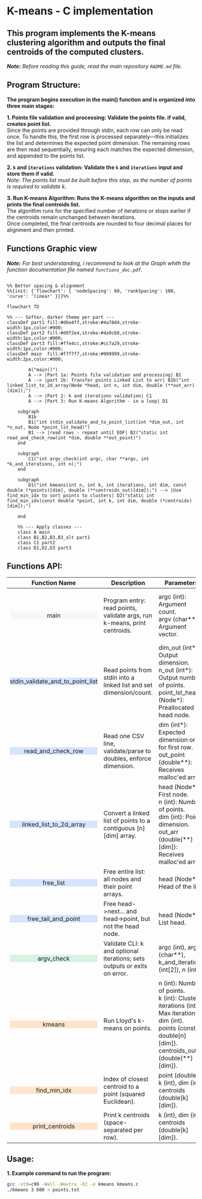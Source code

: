 # K-means - C implementation

## This program implements the K-means clustering algorithm and outputs the final centroids of the computed clusters.

***Note:** Before reading this guide, read the main repository `RADME.md` file.*

## Program Structure:
**The program begins execution in the main() function and is organized into three main stages:** 

**1. Points file validation and processing: Validate the points file. if valid, creates point list.**  
Since the points are provided through stdin, each row can only be read once. To handle this, the first row is processed separately—this initializes the list and determines the expected point dimension. The remaining rows are then read sequentially, ensuring each matches the expected dimension, and appended to the points list.

**2. `k` and `iterations` validation: Validate the `k` and `iterations` input and store them if valid.**  
*Note: The points list must be built before this step, as the number of points is required to validate k.*

**3. Run K-means Algorithm: Runs the K-means algorithm on the inputs and prints the final centroids list.**  
The algorithm runs for the specified number of iterations or stops earlier if the centroids remain unchanged between iterations.  
Once completed, the final centroids are rounded to four decimal places for alignment and then printed.

## Functions Graphic view
***Note:** For best understanding, i recommend to look at the Graph whith  the function documentation file named `functions_doc.pdf`.*

```mermaid

%% Better spacing & alignment
%%{init: {'flowchart': { 'nodeSpacing': 60, 'rankSpacing': 100, 'curve': 'linear' }}}%%

flowchart TD

%% --- Softer, darker theme per part ---
classDef part1 fill:#d6e4ff,stroke:#4a78d4,stroke-width:1px,color:#000;
classDef part2 fill:#d9f2e4,stroke:#4a9c68,stroke-width:1px,color:#000;
classDef part3 fill:#ffe4cc,stroke:#cc7a29,stroke-width:1px,color:#000;
classDef main  fill:#f7f7f7,stroke:#999999,stroke-width:2px,color:#000;

        A("main()")
        A --> |Part 1a: Points file validation and processing| B1
        A --> |part 1b: Transfer points Linked List to arr| B1b("int linked_list_to_2d_array(Node *head, int n, int dim, double (**out_arr)[dim]);")
        A --> |Part 2: k and iterations validation| C1
        A --> |Part 3: Run K-means Algorithm - in a loop| D1
 
    subgraph  
        B1b
        B1("int stdin_validate_and_to_point_list(int *dim_out, int *n_out, Node *point_lst_head)")
        B1 --> |read rows - repeat until EOF| B2("static int read_and_check_row(int *dim, double **out_point)")
    end

    subgraph  
        C1("int argv_check(int argc, char **argv, int *k_and_iterations, int n);")
    end

    subgraph  
        D1("int kmeans(int n, int k, int iterations, int dim, const double (*points)[dim], double (**centroids_out)[dim]);") --> |Use find_min_idx to sort points to clusters| D2("static int find_min_idx(const double *point, int k, int dim, double (*centroids)[dim]);")

    end

    %% --- Apply classes ---
    class A main
    class B1,B2,B3,B3_alt part1
    class C1 part2
    class D1,D2,D3 part3

```

## Functions API:

| <div align="center">Function Name</div> | Description | Parameters | Returns | Notes |
|---|---|---|---|---|
| <div align="center" style="background-color:#f7f7f7;">main</div> | Program entry: read points, validate args, run k-means, print centroids. | argc (int): Argument count.<br>argv (char**): Argument vector. | <div align="center">0 on normal exit (errors print and exit(1)).</div> | <div align="center">–</div> |
| <div align="center" style="background-color:#d6e4ff;">stdin_validate_and_to_point_list</div> | Read points from stdin into a linked list and set dimension/count. | dim_out (int*): Output dimension.<br>n_out (int*): Output number of points.<br>point_lst_head (Node*): Preallocated head node. | <div align="center">1 if ok, 0 if stdin empty, -1 on error.</div> | <div align="center">Caller must free the list (and points).</div> |
| <div align="center" style="background-color:#d6e4ff;">read_and_check_row</div> | Read one CSV line, validate/parse to doubles, enforce dimension. | dim (int*): Expected dimension or 0 for first row.<br>out_point (double**): Receives malloc'ed array. | <div align="center">1 ok, 0 EOF before any char, -1 on error.</div> | <div align="center">Caller must free `*out_point`.</div> |
| <div align="center" style="background-color:#d6e4ff;">linked_list_to_2d_array</div> | Convert a linked list of points to a contiguous [n][dim] array. | head (Node*): First node.<br>n (int): Number of points.<br>dim (int): Point dimension.<br>out_arr (double(**)[dim]): Receives malloc'ed array. | <div align="center">1 on success, -1 on failure.</div> | <div align="center">Caller must free the output array.</div> |
| <div align="center" style="background-color:#d6e4ff;">free_list</div> | Free entire list: all nodes and their point arrays. | head (Node*): Head of the list. | <div align="center">–</div> | <div align="center">–</div> |
| <div align="center" style="background-color:#d6e4ff;">free_tail_and_point</div> | Free head->next... and head->point, but not the head node. | head (Node*): List head. | <div align="center">–</div> | <div align="center">–</div> |
| <div align="center" style="background-color:#d9f2e4;">argv_check</div> | Validate CLI: k and optional iterations; sets outputs or exits on error. | argc (int), argv (char**), k_and_iterations (int[2]), n (int). | <div align="center">1 on success, -1 on error.</div> | <div align="center">k_and_iterations[0]=k, [1]=iterations (default 400).</div> |
| <div align="center" style="background-color:#ffe4cc;">kmeans</div> | Run Lloyd's k-means on points. | n (int): Number of points.<br>k (int): Clusters.<br>iterations (int): Max iterations.<br>dim (int).<br>points (const double[n][dim]).<br>centroids_out (double(**)[dim]). | <div align="center">1 on success, -1 on alloc failure.</div> | <div align="center">Caller must free centroids_out.</div> |
| <div align="center" style="background-color:#ffe4cc;">find_min_idx</div> | Index of closest centroid to a point (squared Euclidean). | point (double*), k (int), dim (int), centroids (double[k][dim]). | <div align="center">Index in [0, k-1].</div> | <div align="center">–</div> |
| <div align="center" style="background-color:#ffe4cc;">print_centroids</div> | Print k centroids (space-separated per row). | k (int), dim (int), centroids (double[k][dim]). | <div align="center">–</div> | <div align="center">Prints each centroid to stdout.</div> |


## Usage:

**1. Example command to run the program:**
```bash
gcc -std=c99 -Wall -Wextra -O2 -o kmeans kmeans.c
./kmeans 3 600 < points.txt
```